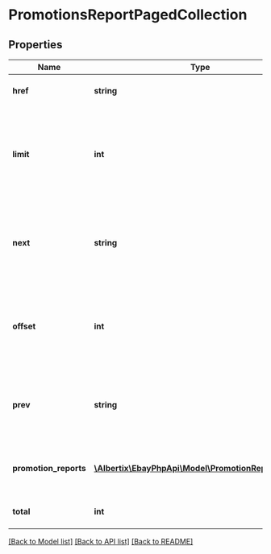 # PromotionsReportPagedCollection

## Properties
Name | Type | Description | Notes
------------ | ------------- | ------------- | -------------
**href** | **string** | The URI of the current page of results. | [optional] 
**limit** | **int** | The value of the limit parameter submitted in the request, which is the maximum number of reports returned on a page from the result set. | [optional] 
**next** | **string** | The URI for the next page of results. This value is returned if there is another page of results to return from the result set. | [optional] 
**offset** | **int** | The value of the offset submitted in the request, which is the number of reports to skip before returning the first result. | [optional] 
**prev** | **string** | The URI for the previous set of results. This is returned if there is a previous page of results in the result set. | [optional] 
**promotion_reports** | [**\Albertix\EbayPhpApi\Model\PromotionReportDetail[]**](PromotionReportDetail.md) | A list of promotionReports contained in the paginated result set. | [optional] 
**total** | **int** | The total number of promotions in the result set. | [optional] 

[[Back to Model list]](../README.md#documentation-for-models) [[Back to API list]](../README.md#documentation-for-api-endpoints) [[Back to README]](../README.md)


